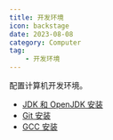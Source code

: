 ```yaml
---
title: 开发环境
icon: backstage
date: 2023-08-08
category: Computer
tag:
    - 开发环境
---
```


配置计算机开发环境。

- [JDK 和 OpenJDK 安装](./jdk.md)
- [Git 安装](./git.md)
- [GCC 安装](./gcc.md)
